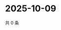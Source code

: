 # 2025-10-09

共 0 条

<!-- BEGIN ZHIHUQUESTIONS -->
<!-- 最后更新时间 Thu Oct 09 2025 16:15:20 GMT+0800 (China Standard Time) -->

<!-- END ZHIHUQUESTIONS -->

